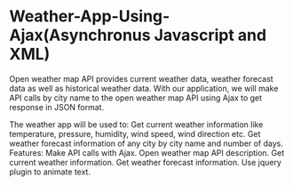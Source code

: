 # Weather-App-Using-Ajax(Asynchronus Javascript and XML)

Open weather map API provides current weather data, weather forecast data as well as historical weather data.
With our application, we will make API calls by city name to the open weather map API using Ajax to get response in JSON format.

The weather app will be used to:
Get current weather information like temperature, pressure, humidity, wind speed, wind direction etc.
Get weather forecast information of any city by city name and number of days.
Features:
Make API calls with Ajax.
Open weather map API description.
Get current weather information.
Get weather forecast information.
Use jquery plugin to animate text.

